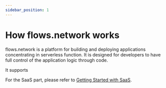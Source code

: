 ```yaml
---
sidebar_position: 1
---
```


# How flows.network works

flows.network is a platform for building and deploying applications concentrating in serverless function. It is designed for developers to have full control of the application logic through code.

It supports 



For the SaaS part, please refer to [Getting Started with SaaS](docs/category/getting-started-with-saas).





